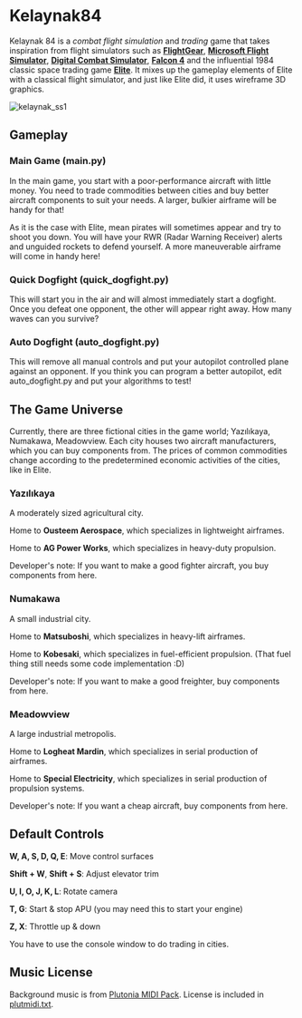 # Kelaynak84

Kelaynak 84 is a *combat flight simulation* and *trading* game that takes inspiration from flight simulators such as [**FlightGear**](https://www.flightgear.org/), [**Microsoft Flight Simulator**](https://en.wikipedia.org/wiki/Microsoft_Flight_Simulator_1.0), 
[**Digital Combat Simulator**](https://www.digitalcombatsimulator.com/en/), [**Falcon 4**](https://www.microprose.com/games/falcon-4/) and the influential 1984 classic space trading game [**Elite**](https://en.wikipedia.org/wiki/Elite_(video_game)).
It mixes up the gameplay elements of Elite with a classical flight simulator, and just like Elite did, it uses wireframe 3D graphics.

![kelaynak_ss1](https://github.com/arda-guler/Kelaynak84/assets/80536083/de3b05ec-e5c2-4531-b259-502aeb2e6d94)

## Gameplay
### Main Game (main.py)
In the main game, you start with a poor-performance aircraft with little money. You need to trade commodities between cities and buy better aircraft components to suit your needs. A larger, bulkier airframe will be handy for that!

As it is the case with Elite, mean pirates will sometimes appear and try to shoot you down. You will have your RWR (Radar Warning Receiver) alerts and unguided rockets to defend yourself. A more maneuverable airframe will come in handy here!

### Quick Dogfight (quick_dogfight.py)
This will start you in the air and will almost immediately start a dogfight. Once you defeat one opponent, the other will appear right away. How many waves can you survive?

### Auto Dogfight (auto_dogfight.py)
This will remove all manual controls and put your autopilot controlled plane against an opponent. If you think you can program a better autopilot, edit auto_dogfight.py and put your algorithms to test!

## The Game Universe
Currently, there are three fictional cities in the game world; Yazılıkaya, Numakawa, Meadowview. Each city houses two aircraft manufacturers, which you can buy components from. The prices of common commodities change according to the predetermined economic activities of the cities, like in Elite.

### Yazılıkaya
A moderately sized agricultural city.

Home to **Ousteem Aerospace**, which specializes in lightweight airframes. 

Home to **AG Power Works**, which specializes in heavy-duty propulsion.

Developer's note: If you want to make a good fighter aircraft, you buy components from here.

### Numakawa
A small industrial city.

Home to **Matsuboshi**, which specializes in heavy-lift airframes.

Home to **Kobesaki**, which specializes in fuel-efficient propulsion. (That fuel thing still needs some code implementation :D)

Developer's note: If you want to make a good freighter, buy components from here.

### Meadowview
A large industrial metropolis.

Home to **Logheat Mardin**, which specializes in serial production of airframes.

Home to **Special Electricity**, which specializes in serial production of propulsion systems.

Developer's note: If you want a cheap aircraft, buy components from here.

## Default Controls
**W, A, S, D, Q, E**: Move control surfaces

**Shift + W**, **Shift + S**: Adjust elevator trim

**U, I, O, J, K, L**: Rotate camera

**T, G**: Start & stop APU (you may need this to start your engine)

**Z, X**: Throttle up & down

You have to use the console window to do trading in cities.

## Music License
Background music is from [Plutonia MIDI Pack](https://www.doomworld.com/idgames/music/plutmidi). License is included in [plutmidi.txt](https://github.com/arda-guler/Kelaynak84/blob/master/plutmidi.txt).


